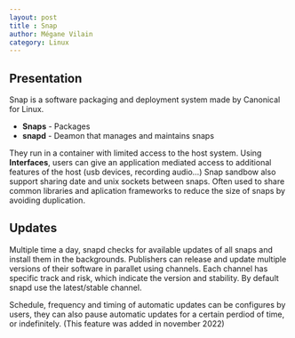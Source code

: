 ```yaml
---
layout: post
title : Snap
author: Mégane Vilain
category: Linux
---
```


## Presentation 
Snap is a software packaging and deployment system made by Canonical for Linux. 

- **Snaps** - Packages
- **snapd** - Deamon that manages and maintains snaps

They run in a container with limited access to the host system. Using **Interfaces**, users can give an application mediated access to additional features of the host (usb devices, recording audio...)
Snap sandbow also support sharing date and unix sockets between snaps. Often used to share common libraries and aplication frameworks to reduce the size of snaps by avoiding duplication.

## Updates
Multiple time a day, snapd checks for available updates of all snaps and install them in the backgrounds.
Publishers can release and update multiple versions of their software in parallet using channels. Each channel has specific track and risk, which indicate the version and stability. By default snapd use the latest/stable channel. 

Schedule, frequency and timing of automatic updates can be configures by users, they can also pause automatic updates for a certain perdiod of time, or indefinitely. (This feature was added in november 2022)
